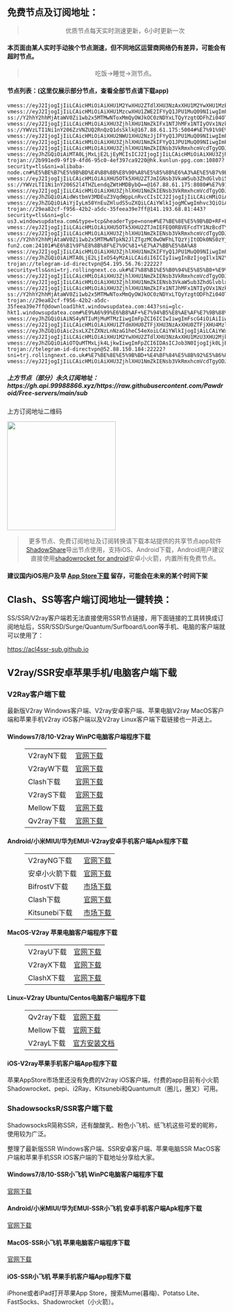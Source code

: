 
<h2>免费节点及订阅地址：</h2>
<blockquote>
<p style="text-align: center;">优质节点每天实时测速更新，6小时更新一次</p>
</blockquote>
<h4>本页面由某人实时手动挨个节点测速，但不同地区运营商网络仍有差异，可能会有超时节点。</h4>
<blockquote>
<p style="text-align: center;">吃饭->睡觉->测节点。</p>
</blockquote>
<h4>节点列表：(这里仅展示部分节点，查看全部节点请下载app)</h4>

```vmess://eyJ2IjogIjIiLCAicHMiOiAiXHU3ZjhlXHU1NmZkIENsb3VkRmxhcmVcdTgyODJcdTcwYjkiLCAiYWRkIjogInVzLW5ldzAyLmd1anVqaS50b3AiLCAicG9ydCI6IDgwODAsICJhaWQiOiAwLCAic2N5IjogImF1dG8iLCAibmV0IjogIndzIiwgInR5cGUiOiAibm9uZSIsICJ0bHMiOiAiIiwgImlkIjogIjRiMDM5ZTYyLWU3M2ItNDMwNS05Yzk5LTMwY2JmNGIyNDJjMiIsICJzbmkiOiAiIiwgImhvc3QiOiAiIiwgInBhdGgiOiAiIn0=
vmess://eyJ2IjogIjIiLCAicHMiOiAiXHU1M2YwXHU2ZTdlXHU3NzAxXHU1M2YwXHU1MzE3XHU1ZTAyIFx1NGUyZFx1NTM0ZVx1NzUzNVx1NGZlMSIsICJhZGQiOiAiYjIyLm50YnEuZHludS5uZXQiLCAicG9ydCI6ICI0NDMiLCAiaWQiOiAiZDYwNzQ5MmItOTg4MC00Nzg4LThhY2UtZjZjMDY2ZTNlM2M0IiwgImFpZCI6ICIwIiwgIm5ldCI6ICJ3cyIsICJ0eXBlIjogIm5vbmUiLCAiaG9zdCI6ICJiMjIubnRicS5keW51Lm5ldCIsICJwYXRoIjogIi9iMjIiLCAidGxzIjogInRscyJ9
vmess://eyJ2IjogIjIiLCAicHMiOiAiXHU1MzcwXHU1ZWE2IFYyQ1JPU1MuQ09NIiwgImFkZCI6ICJjbTMueG4tdzF5dThvLnh5eiIsICJwb3J0IjogODAsICJpZCI6ICJlNzU5ZWFkYy04ZTcxLTQ3YjAtODc0ZS04NzFlM2Q4ZGMzMWUiLCAiYWlkIjogMCwgInNjeSI6ICJhdXRvIiwgIm5ldCI6ICJ3cyIsICJob3N0IjogImljdTMubWFjMndpbi50b3AiLCAicGF0aCI6ICIvIiwgInRscyI6ICIifQ==
ss://Y2hhY2hhMjAtaWV0Zi1wb2x5MTMwNToxMmQyOWJkOC0zNDYxLTQyYzgtODFhZi04OTdjZjNkYzE1YjA=@service.ouluyun9803.com:50001#%E5%B9%BF%E4%B8%9C%E7%9C%81%E5%B9%BF%E5%B7%9E%E5%B8%82+%E7%A7%BB%E5%8A%A8
vmess://eyJ2IjogIjIiLCAicHMiOiAiXHU3ZjhlXHU1NmZkIFx1NTJhMFx1NTIyOVx1Nzk4Zlx1NWMzY1x1NGU5YVx1NWRkZVx1NTcyM1x1NGY1NVx1NTg1ZVBFRyBURUNIXHU2NTcwXHU2MzZlXHU0ZTJkXHU1ZmMzIiwgImFkZCI6ICIxOTIuNzQuMjQ5LjMiLCAicG9ydCI6ICIzMDAwMCIsICJ0eXBlIjogIm5vbmUiLCAiaWQiOiAiNDE4MDQ4YWYtYTI5My00Yjk5LTliMGMtOThjYTM1ODBkZDI0IiwgImFpZCI6ICI2NCIsICJuZXQiOiAid3MiLCAicGF0aCI6ICIvcGF0aC8xNzAxMjY1OTkxNzI3IiwgImhvc3QiOiAid3d3LjM3NzkwOTU4Lnh5eiIsICJ0bHMiOiAidGxzIn0=
ss://YWVzLTI1Ni1nY206ZzVNZUQ2RnQzQ1dsSklk@167.88.61.175:5004#%E7%91%9E%E5%85%B8+V2CROSS.COM
vmess://eyJ2IjogIjIiLCAicHMiOiAiXHU2NWU1XHU2NzJjIFYyQ1JPU1MuQ09NIiwgImFkZCI6ICJyYi55b25nZG9uZy54eXoiLCAicG9ydCI6IDIwMDA3LCAiYWlkIjogMCwgInNjeSI6ICJhdXRvIiwgIm5ldCI6ICJ3cyIsICJ0eXBlIjogIm5vbmUiLCAidGxzIjogIiIsICJpZCI6ICJkNjA0NDJjZi00OTQyLTRiMjItODY4ZS05N2I5NmU1NjQ3MDkiLCAic25pIjogInlvbmdkb25nLnh5eiIsICJob3N0IjogIiIsICJwYXRoIjogIi95b25nZG9uZyJ9
vmess://eyJ2IjogIjIiLCAicHMiOiAiXHU3ZjhlXHU1NmZkIFYyQ1JPU1MuQ09NIiwgImFkZCI6ICJtdXJhbi1rci5xcmZseS5tZSIsICJwb3J0IjogIjIwMjU0IiwgImlkIjogIjAwN2JlOWFkLThkYjYtNDE2NC1mYzQ5LTQ5OTg5YmJjYmE5NiIsICJhaWQiOiAiMCIsICJzY3kiOiAiYXV0byIsICJuZXQiOiAid3MiLCAidHlwZSI6ICJub25lIiwgImhvc3QiOiAibXVyYW4ta3IucXJmbHkubWUiLCAicGF0aCI6ICIvIiwgInRscyI6ICIiLCAic25pIjogIiIsICJhbHBuIjogIiJ9
vmess://eyJ2IjogIjIiLCAicHMiOiAiXHU3ZjhlXHU1NmZkIENsb3VkRmxhcmVcdTgyODJcdTcwYjkiLCAiYWRkIjogIjE5OC40MS4xOTIuNCIsICJwb3J0IjogIjgwODAiLCAiaWQiOiAiZjQ0MDUyN2UtNTI0My00Y2E4LTg5MGMtNWUwNWU0YjNiYjQxIiwgImFpZCI6ICIwIiwgInNjeSI6ICJhdXRvIiwgIm5ldCI6ICJ3cyIsICJ0eXBlIjogIm5vbmUiLCAiaG9zdCI6ICJldTEub3BlbnhhaS5saW5rIiwgInBhdGgiOiAiLyIsICJ0bHMiOiAiIiwgInNuaSI6ICIiLCAiYWxwbiI6ICIifQ==
vmess://eyJhZGQiOiAiMTA0LjMxLjE2LjEyMCIsICJ2IjogIjIiLCAicHMiOiAiXHU3ZjhlXHU1NmZkIFYyQ1JPU1MuQ09NIiwgInBvcnQiOiA4NDQzLCAiaWQiOiAiYWEwYzQ3NDQtOTU2OC00YmVlLWEwOGItNzM2NjhhOWIyYTQyIiwgImFpZCI6ICIwIiwgIm5ldCI6ICJ3cyIsICJ0eXBlIjogIiIsICJob3N0IjogImNsb3VkY29uZWJiYi5nb3Jnb3JjaGlja2VuLm9uZSIsICJwYXRoIjogIi9jbG91ZGNvbmViYmIiLCAidGxzIjogInRscyJ9
trojan://2b991ed9-9f19-4fd6-95c0-4ef397ca9220@hk.kunlun-ppg.com:10807?security=tls&sni=alibaba-node.cn#%E5%BE%B7%E5%9B%BD%E4%B8%8B%E8%90%A8%E5%85%8B%E6%A3%AE%E5%B7%9E%E8%90%A8%E5%B0%94%E8%8C%A8%E5%90%89%E7%89%B9+%E5%BE%B7%E5%9B%BD%E7%94%B5%E4%BF%A1
vmess://eyJ2IjogIjIiLCAicHMiOiAiXHU5OTk5XHU2ZTJmIGNsb3VkaW5ub3ZhdGlvbi5vcmciLCAiYWRkIjogIjE1Ni4yNTEuMjI2LjEwNiIsICJwb3J0IjogMTExMSwgImFpZCI6IDAsICJzY3kiOiAiYXV0byIsICJuZXQiOiAid3MiLCAidHlwZSI6ICJub25lIiwgInRscyI6ICIiLCAiaWQiOiAiYjBmZmEwNmMtZDE4NC00NzYzLWI0ODAtYTgwMGMyYmU3ZjIyIiwgImhvc3QiOiAiZGouY2hhbmdkaW5nLnRlY2giLCAicGF0aCI6ICIvdm0tdGxzMD9lZD0yMDQ4In0=
ss://YWVzLTI1Ni1nY206S2l4THZLendqZWtHMDBybQ==@167.88.61.175:8080#%E7%91%9E%E5%85%B8+V2CROSS.COM
vmess://eyJ2IjogIjIiLCAicHMiOiAiXHU3ZjhlXHU1NmZkIENsb3VkRmxhcmVcdTgyODJcdTcwYjkiLCAiYWRkIjogImNjMi5zaGFiaWppY2hhbmcuY29tIiwgInBvcnQiOiAiODAiLCAiaWQiOiAiNTYyNzhhMWEtYzdjYy00NTlmLWIwMGMtMzAzN2U0Zjk5NTkwIiwgImFpZCI6ICIwIiwgInNjeSI6ICJhdXRvIiwgIm5ldCI6ICJ3cyIsICJ0eXBlIjogIm5vbmUiLCAiaG9zdCI6ICJjYzIuc2hhYmlqaWNoYW5nLmNvbSIsICJwYXRoIjogIi8iLCAidGxzIjogIiIsICJzbmkiOiAiIiwgImFscG4iOiAiIn0=
vmess://eyJhZGQiOiAidWstbmV3MDEuZ3VqdWppLnRvcCIsICJ2IjogIjIiLCAicHMiOiAiXHU3ZjhlXHU1NmZkIENsb3VkRmxhcmVcdTgyODJcdTcwYjkiLCAicG9ydCI6IDgwODAsICJpZCI6ICIzYzllN2Y2ZC0wZWI3LTQxNzYtODNmNy02ZjgwZDNmODc5NjMiLCAiYWlkIjogIjAiLCAibmV0IjogIndzIiwgInR5cGUiOiAiIiwgImhvc3QiOiAiIiwgInBhdGgiOiAiLyIsICJ0bHMiOiAiIn0=
vmess://eyJhZGQiOiAiYjIyLm50YnEuZHludS5uZXQiLCAiYWlkIjogMCwgImhvc3QiOiAiYjIyLm50YnEuZHludS5uZXQiLCAiaWQiOiAiMjhlMDg5NjYtMTcwYy00YjU5LTg3NTYtMTRkZmFkNDExNTdhIiwgIm5ldCI6ICJ3cyIsICJwYXRoIjogIi9iMjIiLCAicG9ydCI6IDQ0MywgInBzIjogIlx1NTNmMFx1NmU3ZVx1NzcwMVx1NTNmMFx1NTMxN1x1NWUwMiBcdTRlMmRcdTUzNGVcdTc1MzVcdTRmZTEiLCAidGxzIjogInRscyIsICJ0eXBlIjogImF1dG8iLCAic2VjdXJpdHkiOiAiYXV0byIsICJza2lwLWNlcnQtdmVyaWZ5IjogdHJ1ZSwgInNuaSI6ICIifQ==
trojan://29ea82cf-f956-42b2-a5dc-35feea39e7ff@141.193.68.81:443?security=tls&sni=glc-us3.windowsupdatea.com&type=tcp&headerType=none#%E7%BE%8E%E5%9B%BD+RF+Engineering
vmess://eyJ2IjogIjIiLCAicHMiOiAiXHU5OTk5XHU2ZTJmIEFEQ0RBVEFcdTY1NzBcdTYzNmVcdTRlMmRcdTVmYzMiLCAiYWRkIjogIjE5NC4xNTYuOTguMTc5IiwgInBvcnQiOiA4MCwgImFpZCI6IDAsICJzY3kiOiAiYXV0byIsICJuZXQiOiAidGNwIiwgInR5cGUiOiAibm9uZSIsICJ0bHMiOiAiIiwgImlkIjogIjA4NTViNDEwLTBlOTYtNGQwYS05YjZlLTgwODMwZWRlYzQ2MiIsICJzbmkiOiAiIn0=
vmess://eyJ2IjogIjIiLCAicHMiOiAiXHU3ZjhlXHU1NmZkIENsb3VkRmxhcmVcdTgyODJcdTcwYjkiLCAiYWRkIjogImNmemwxLmZyZWVhcHAuYnV6eiIsICJwb3J0IjogIjgwODAiLCAiaWQiOiAiM2NlNGQyMGItNDM3NC00MmEyLWE3NWUtMjQ2MjZiMTQxZWEyIiwgImFpZCI6ICIwIiwgInNjeSI6ICJhdXRvIiwgIm5ldCI6ICJ3cyIsICJ0eXBlIjogIm5vbmUiLCAiaG9zdCI6ICJpY3UyLm1hYzJ3aW4udG9wIiwgInBhdGgiOiAiLyIsICJ0bHMiOiAiIiwgInNuaSI6ICIiLCAiYWxwbiI6ICIifQ==
ss://Y2hhY2hhMjAtaWV0Zi1wb2x5MTMwNTpkN2JlZTgzMC0wOWFhLTQzYjItODk0NS0zYjM0MWI4Nzg3ZGI=@p1.bxy-fun2.com:24101#%E6%B1%9F%E8%8B%8F%E7%9C%81+%E7%A7%BB%E5%8A%A8
vmess://eyJ2IjogIjIiLCAicHMiOiAiXHU3ZjhlXHU1NmZkIFYyQ1JPU1MuQ09NIiwgImFkZCI6ICIxOTkuMTg4LjExMS4yMzIiLCAicG9ydCI6ICI0NDMiLCAiaWQiOiAiNDE4MDQ4YWYtYTI5My00Yjk5LTliMGMtOThjYTM1ODBkZDI0IiwgImFpZCI6ICI2NCIsICJzY3kiOiAiYXV0byIsICJuZXQiOiAid3MiLCAidHlwZSI6ICJub25lIiwgImhvc3QiOiAid3d3LjUxMzYwODE4Lnh5eiIsICJwYXRoIjogIi9wYXRoLzE3MDA5MTY3NDkwMTgiLCAidGxzIjogInRscyIsICJzbmkiOiAiIiwgImFscG4iOiAiIn0=
vmess://eyJhZGQiOiAiMTA0LjE2LjIxOS4yMzAiLCAidiI6ICIyIiwgInBzIjogIlx1N2Y4ZVx1NTZmZCBDbG91ZEZsYXJlXHU4MjgyXHU3MGI5IiwgInBvcnQiOiA4ODgwLCAiaWQiOiAiNjE3YzliYzQtNDExNi00MWM2LTk5ZTAtYWNlNDlhMzhmY2RiIiwgImFpZCI6ICIwIiwgIm5ldCI6ICJ3cyIsICJ0eXBlIjogIiIsICJob3N0IjogImZyNy50ZWhtZTEwMC5mdW4iLCAicGF0aCI6ICIvSm52OFZpWk9VVmdpampPaDBwNXVHakhuWElpWSIsICJ0bHMiOiAiIiwgInNuaSI6ICIiLCAiYWxwbiI6ICIiLCAiZnAiOiAiIiwgInNjeSI6ICIifQ==
trojan://telegram-id-directvpn@54.195.56.76:22222?security=tls&sni=trj.rollingnext.co.uk#%E7%88%B1%E5%B0%94%E5%85%B0+%E9%83%BD%E6%9F%8F%E6%9E%97Amazon%E6%95%B0%E6%8D%AE%E4%B8%AD%E5%BF%83
vmess://eyJ2IjogIjIiLCAicHMiOiAiXHU3ZjhlXHU1NmZkIENsb3VkRmxhcmVcdTgyODJcdTcwYjkiLCAiYWRkIjogImNmemwyLmZyZWVhcHAuYnV6eiIsICJwb3J0IjogIjgwODAiLCAidHlwZSI6ICJub25lIiwgImlkIjogIjNjZTRkMjBiLTQzNzQtNDJhMi1hNzVlLTI0NjI2YjE0MWVhMiIsICJhaWQiOiAiMCIsICJuZXQiOiAid3MiLCAicGF0aCI6ICIvIiwgImhvc3QiOiAiaWN1Mi5tYWMyd2luLnRvcCIsICJ0bHMiOiAiIn0=
vmess://eyJ2IjogIjIiLCAicHMiOiAiXHU3ZjhlXHU1NmZkIENsb3VkaW5ub3ZhdGlvblx1NjU3MFx1NjM2ZVx1NGUyZFx1NWZjMyIsICJhZGQiOiAiMTU0LjgzLjIuNTciLCAicG9ydCI6ICIyMDUzIiwgImlkIjogImVmOWU4ODdhLWMyNmMtNGNkYS1hNzMxLTFkYmJjNTI2M2M3NyIsICJhaWQiOiAiMCIsICJzY3kiOiAiYXV0byIsICJuZXQiOiAid3MiLCAidHlwZSI6ICJub25lIiwgImhvc3QiOiAielVsYS5lU01BSWxrT3JFYS5zSE9wIiwgInBhdGgiOiAiLyIsICJ0bHMiOiAidGxzIiwgInNuaSI6ICIifQ==
vmess://eyJ2IjogIjIiLCAicHMiOiAiXHU3ZjhlXHU1NmZkIFx1NTJhMFx1NTIyOVx1Nzk4Zlx1NWMzY1x1NGU5YVx1NWRkZVx1NTcyM1x1NGY1NVx1NTg1ZVBFRyBURUNIIiwgImFkZCI6ICIxNDIuNC45Ny42NSIsICJwb3J0IjogIjMwMDAwIiwgInR5cGUiOiAibm9uZSIsICJpZCI6ICI0MTgwNDhhZi1hMjkzLTRiOTktOWIwYy05OGNhMzU4MGRkMjQiLCAiYWlkIjogIjY0IiwgIm5ldCI6ICJ3cyIsICJwYXRoIjogIi9wYXRoLzE2OTk2MjQ3MjMyMTMiLCAiaG9zdCI6ICJ3d3cuMzk4MzgyNjYueHl6IiwgInRscyI6ICJ0bHMifQ==
ss://Y2hhY2hhMjAtaWV0Zi1wb2x5MTMwNToxMmQyOWJkOC0zNDYxLTQyYzgtODFhZi04OTdjZjNkYzE1YjA=@service.ouluyun9803.com:20009#%E5%B9%BF%E4%B8%9C%E7%9C%81%E5%B9%BF%E5%B7%9E%E5%B8%82+%E7%A7%BB%E5%8A%A8
trojan://29ea82cf-f956-42b2-a5dc-35feea39e7ff@download1hkt.windowsupdatea.com:443?sni=glc-hkt1.windowsupdatea.com#%E9%A6%99%E6%B8%AF+%E7%94%B5%E8%AE%AF%E7%9B%88%E7%A7%91%E6%9C%89%E9%99%90%E5%85%AC%E5%8F%B8
vmess://eyJhZGQiOiAiNS4yNTIuMjMuMTMzIiwgImFpZCI6ICIwIiwgImFscG4iOiAiIiwgImZwIjogIiIsICJob3N0IjogIiIsICJpZCI6ICIzNGI3MTgwNS0yNjkyLTQ1ZTQtODYxZC0wODE4OTU0OTQwZTIiLCAibmV0IjogIndzIiwgInBhdGgiOiAiL3ZtZXNzIiwgInBvcnQiOiAiODAiLCAicHMiOiAiXHU1ZmI3XHU1NmZkIFYyQ1JPU1MuQ09NIiwgInNjeSI6ICJhdXRvIiwgInNuaSI6ICIiLCAidGxzIjogIiIsICJ0eXBlIjogIiIsICJ2IjogIjIifQ==
vmess://eyJ2IjogIjIiLCAicHMiOiAiXHU1ZTdmXHU0ZTFjXHU3NzAxXHU0ZTFjXHU4MzllXHU1ZTAyIFx1NzlmYlx1NTJhOCIsICJhZGQiOiAiMTgzLjIzMi4yMzguNzciLCAicG9ydCI6ICIxMDAxMCIsICJpZCI6ICJhYjUzNzE5NS1iNzRjLTNkZjUtYTNhMS1kNTA0MzQ1ZTgwYmIiLCAiYWlkIjogIjAiLCAic2N5IjogImF1dG8iLCAibmV0IjogInRjcCIsICJ0eXBlIjogIm5vbmUiLCAiaG9zdCI6ICIiLCAicGF0aCI6ICIiLCAidGxzIjogIiIsICJzbmkiOiAiIiwgImFscG4iOiAiIn0=
vmess://eyJhZGQiOiAic2sxLXZtZXNzLnNzaG1heC54eXoiLCAiYWlkIjogIjAiLCAiYWxwbiI6ICIiLCAiZnAiOiAiIiwgImhvc3QiOiAic2sxLXZtZXNzLnNzaG1heC54eXoiLCAiaWQiOiAiMDZjMmI1NjgtYjdkZi00ZTgwLTkwMzEtYzgzNTY5Mzk3ZGI0IiwgIm5ldCI6ICJ3cyIsICJwYXRoIjogIi92bWVzcyIsICJwb3J0IjogIjgwIiwgInBzIjogIlx1NWZiN1x1NTZmZCBWMkNST1NTLkNPTSIsICJzY3kiOiAiYXV0byIsICJzbmkiOiAiIiwgInRscyI6ICIiLCAidHlwZSI6ICIiLCAidiI6ICIyIn0=
vmess://eyJ2IjogIjIiLCAicHMiOiAiXHU1M2YwXHU2ZTdlXHU3NzAxXHU1MzU3XHU2Mjk1XHU1M2JmIFx1NGUyZFx1NTM0ZVx1NzUzNVx1NGZlMSIsICJhZGQiOiAidGMxMS50d3RjLmR5bnUubmV0IiwgInBvcnQiOiAiNDQzIiwgInR5cGUiOiAibm9uZSIsICJpZCI6ICJlNTY0MGZmNS1lZWY0LTQ0M2MtOTYwOC1kNDM5N2JhNTMyMGUiLCAiYWlkIjogIjAiLCAibmV0IjogIndzIiwgInBhdGgiOiAiL3ZidWIxIiwgImhvc3QiOiAidGMxMS50d3RjLmR5bnUubmV0IiwgInRscyI6ICJ0bHMifQ==
vmess://eyJhZGQiOiAiOTQuMTMxLjk4LjkwIiwgImFpZCI6IDAsICJob3N0IjogIjk0LjEzMS45OC45MCIsICJpZCI6ICIwODE0YmFkZi1mM2ZjLTRmMTUtYjQwMC00YWU4Y2RjZTYxMGUiLCAibmV0IjogIndzIiwgInBhdGgiOiAiL3ZtZXNzIiwgInBvcnQiOiA4MCwgInBzIjogIlx1NGU0Y1x1NTE0Ylx1NTE3MCBWMkNST1NTLkNPTSIsICJ0bHMiOiAiIiwgInR5cGUiOiAiYXV0byIsICJzZWN1cml0eSI6ICJhdXRvIiwgInNraXAtY2VydC12ZXJpZnkiOiB0cnVlLCAic25pIjogIiJ9
trojan://telegram-id-directvpn@52.88.150.184:22222?sni=trj.rollingnext.co.uk#%E7%BE%8E%E5%9B%BD+%E4%BF%84%E5%8B%92%E5%86%88%E5%B7%9E%E6%B3%A2%E7%89%B9%E5%85%B0Amazon%E6%95%B0%E6%8D%AE%E4%B8%AD%E5%BF%83
vmess://eyJ2IjogIjIiLCAicHMiOiAiXHU3ZjhlXHU1NmZkIENsb3VkRmxhcmVcdTgyODJcdTcwYjkiLCAiYWRkIjogImxkMi5zaGFiaWppY2hhbmcuY29tIiwgInBvcnQiOiAiODAiLCAidHlwZSI6ICJub25lIiwgImlkIjogImM0NTg2OTVkLTY5MDgtNDVjMy05NTEyLWUwYzQ2NDE4NDU0YyIsICJhaWQiOiAiMCIsICJuZXQiOiAid3MiLCAicGF0aCI6ICIvIiwgImhvc3QiOiAibGQyLnNoYWJpamljaGFuZy5jb20iLCAidGxzIjogIiJ9
```
<h5>上方节点（部分）永久订阅地址：https://gh.api.99988866.xyz/https://raw.githubusercontent.com/Pawdroid/Free-servers/main/sub</h5>
<p>上方订阅地址二维码</p>
<img src='https://raw.githubusercontent.com/Pawdroid/Free-servers/main/sub.png' width=250 height=250>
<blockquote style='text-align: center;'>更多节点、免费订阅地址及订阅转换请下载本站提供的共享节点app软件<a href='https://shadowsharing.com'>ShadowShare</a>导出节点使用，支持iOS、Android下载，Android用户建议直接使用<a href='https://github.com/Pawdroid/shadowrocket_for_android'>shadowrocket for android</a>安卓小火箭，内置所有免费节点。</blockquote>
<h4>建议国内iOS用户及早 <a href='https://apps.apple.com/cn/app/shadowshare/id1612647259'>App Store下载</a> 留存，可能会在未来的某个时间下架</h4>

<div class="nv-content-wrap entry-content">
<h2>Clash、SS等客户端订阅地址一键转换：</h2>
<p>SS/SSR/V2ray客户端若无法直接使用SSR节点链接，用下面链接的工具转换成订阅地址后，SSR/SSD/Surge/Quantum/Surfboard/Loon等手机、电脑的客户端就可以使用了：</p>
<p><a href="https://acl4ssr-sub.github.io" target="_blank" rel="noreferrer noopener nofollow">https://acl4ssr-sub.github.io</a></p>
<h2>V2ray/SSR安卓苹果手机/电脑客户端下载</h2>
<h3>V2Ray客户端下载</h3>
<p>最新版V2ray Windows客户端、V2ray安卓客户端、苹果电脑V2ray MacOS客户端和苹果手机V2ray iOS客户端以及V2ray Linux客户端下载链接也一并送上。</p>
<h4>Windows7/8/10-<strong>V2ray WinPC电脑客户端</strong>程序下载</h4>
<figure class="wp-block-table alignwide is-style-stripes"><table><tbody><tr><td>V2rayN下载</td><td><a href="https://github.com/2dust/v2rayN/releases" target="_blank" rel="noreferrer noopener">官网下载</a></td></tr><tr><td>V2rayW下载</td><td><a href="https://github.com/Cenmrev/V2RayW/releases" target="_blank" rel="noreferrer noopener">官网下载</a></td></tr><tr><td>Clash下载</td><td><a href="https://github.com/Fndroid/clash_for_windows_pkg/releases" target="_blank" rel="noreferrer noopener">官网下载</a></td></tr><tr><td>V2rayS下载</td><td><a href="https://github.com/Shinlor/V2RayS/releases" target="_blank" rel="noreferrer noopener">官网下载</a></td></tr><tr><td>Mellow下载</td><td><a href="https://github.com/mellow-io/mellow/releases" target="_blank" rel="noreferrer noopener">官网下载</a></td></tr><tr><td>Qv2ray下载</td><td><a href="https://github.com/Qv2ray/Qv2ray" target="_blank" rel="noreferrer noopener">官网下载</a></td></tr></tbody></table></figure>
<h4><strong>Android/小米MIUI/华为EMUI-V2ray安卓手机客户端</strong>Apk程序下载</h4>
<figure class="wp-block-table alignwide is-style-stripes"><table><tbody><tr><td>V2rayNG下载</td><td><a href="https://github.com/2dust/v2rayNG/releases" target="_blank" rel="noreferrer noopener">官网下载</a></td></tr><tr><td>安卓小火箭下载</td><td><a href="https://github.com/Pawdroid/shadowrocket_for_android/releases" target="_blank" rel="noreferrer noopener">官网下载</a></td></tr><tr><td>BifrostV下载</td><td><a rel="noreferrer noopener" href="https://www.appsapk.com/downloading/latest/com.github.dawndiy.bifrostv-0.6.8.apk" target="_blank">市场下载</a></td></tr><tr><td>Clash下载</td><td><a href="https://github.com/Kr328/ClashForAndroid/releases" target="_blank" rel="noreferrer noopener">官网下载</a></td></tr><tr><td>Kitsunebi下载</td><td><a rel="noreferrer noopener" href="https://apkpure.com/kitsunebi/fun.kitsunebi.kitsunebi4android" target="_blank">市场下载</a></td></tr></tbody></table></figure>
<h4><strong>MacOS-V2ray <strong>苹果电脑</strong>客户端</strong>程序下载</h4>
<figure class="wp-block-table alignwide is-style-stripes"><table><tbody><tr><td>V2rayU下载</td><td><a href="https://github.com/yanue/V2rayU/releases" target="_blank" rel="noreferrer noopener">官网下载</a></td></tr><tr><td>V2rayX下载</td><td><a href="https://github.com/Cenmrev/V2RayX/releases" target="_blank" rel="noreferrer noopener">官网下载</a></td></tr><tr><td>ClashX下载</td><td><a href="https://github.com/yichengchen/clashX/releases" target="_blank" rel="noreferrer noopener">官网下载</a></td></tr></tbody></table></figure>
<h4><strong>Linux</strong>–<strong>V2ray Ubuntu/Centos电脑客户端</strong>程序下载</h4>
<figure class="wp-block-table alignwide is-style-stripes"><table><tbody><tr><td>Qv2ray下载</td><td><a href="https://github.com/Qv2ray/Qv2ray" target="_blank" rel="noreferrer noopener">官网下载</a></td></tr><tr><td>Mellow下载</td><td><a href="https://github.com/mellow-io/mellow/releases" target="_blank" rel="noreferrer noopener">官网下载</a></td></tr><tr><td>V2rayL下载</td><td><a rel="noreferrer noopener" href="https://github.com/jiangxufeng/v2rayL" target="_blank">官方安装文档</a></td></tr></tbody></table></figure>
<h4>iOS-<strong>V2ray苹果<strong>手机客户端</strong>App程序</strong>下载</h4>
<p>苹果AppStore市场里还没有免费的V2ray iOS客户端，付费的app目前有小火箭Shadowrocket、pepi、i2Ray、Kitsunebi和Quantumult（圈儿，圈叉）可用。</p>
<h3>ShadowsocksR/SSR客户端下载</h3>
<p>ShadowsocksR简称SSR，还有酸酸乳、粉色小飞机、纸飞机这些可爱的昵称，使用较为广泛。</p>
<p>整理了最新版SSR Windows客户端、SSR安卓客户端、苹果电脑SSR MacOS客户端和苹果手机SSR iOS客户端的下载地址分享给大家。</p>
<h4><strong>Windows7/8/10-<strong>SSR小飞机 WinPC电脑客户端</strong>程序下载</strong></h4>
<p><a rel="noreferrer noopener" href="https://github.com/shadowsocksrr/shadowsocksr-csharp/releases" target="_blank">官网下载</a></p>
<h4><strong><strong>Android/小米MIUI/华为EMUI-SSR小飞机 安卓手机客户端</strong>Apk程序下载</strong></h4>
<p><a rel="noreferrer noopener" href="https://github.com/shadowsocksrr/shadowsocksr-android/releases" target="_blank">官网下载</a></p>
<h4><strong><strong>MacOS-SSR小飞机 苹果电脑客户端</strong>程序下载</strong></h4>
<p><a href="https://github.com/qinyuhang/ShadowsocksX-NG-R/releases" target="_blank" rel="noreferrer noopener">官网下载</a></p>
<h4><strong>iOS-<strong>SSR小飞机 苹果手机客户端App程序</strong></strong>下载</h4>
<p>iPhone或者iPad打开苹果App Store，搜索Mume(暮梅)、Potatso Lite、FastSocks、Shadowrocket（小火箭）。</p>
